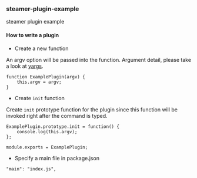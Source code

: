 ### steamer-plugin-example

steamer plugin example

#### How to write a plugin

* Create a new function

An argv option will be passed into the function. Argument detail, please take a look at [yargs](https://github.com/yargs/yargs).

```
function ExamplePlugin(argv) {
	this.argv = argv;
}
```

* Create `init` function

Create `init` prototype function for the plugin since this function will be invoked right after the command is typed.

```
ExamplePlugin.prototype.init = function() {
	console.log(this.argv);
};

module.exports = ExamplePlugin;
```

* Specify a main file in package.json

```
"main": "index.js",
```
